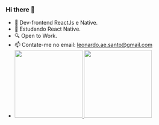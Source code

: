 ### Hi there 👋

- 🔭 Dev-frontend ReactJs e Native.
- 🌱 Estudando React Native.
- 🔍 Open to Work.
- 📫 Contate-me no email: leonardo.ae.santo@gmail.com
- <div>
    <a href="https://github.com/Leonaes">
    <img height="180em" src="https://github-readme-stats.vercel.app/api?username=leonaes&layout=compact&show_icons=true&theme=dark&include_all_commits=true&count_private=true"/>
    <img height="180em" src="https://github-readme-stats.vercel.app/api/top-langs/?username=leonaes&layout=compact&langs_count=16&theme=dark"/>
  </div>
  

